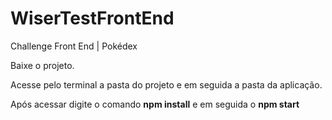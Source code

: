 # WiserTestFrontEnd
Challenge Front End | Pokédex



Baixe o projeto.<br>
<p>
Acesse pelo terminal a pasta do projeto e em seguida a pasta da aplicação.
</p>
<p>
Após acessar digite o comando <b>npm install</b> e em seguida o <b>npm start</b>
</p>
